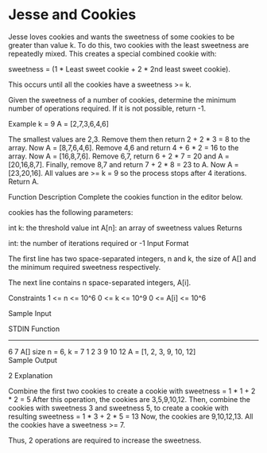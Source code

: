 # Jesse and Cookies

Jesse loves cookies and wants the sweetness of some cookies to be greater than value k. To do this, two cookies with the least sweetness are repeatedly mixed. This creates a special combined cookie with:

sweetness = (1 * Least sweet cookie + 2 * 2nd least sweet cookie).

This occurs until all the cookies have a sweetness >= k.

Given the sweetness of a number of cookies, determine the minimum number of operations required. If it is not possible, return -1.

Example
k = 9
A = [2,7,3,6,4,6]

The smallest values are 2,3.
Remove them then return 2 + 2 * 3 = 8 to the array. Now A = [8,7,6,4,6].
Remove 4,6 and return 4 + 6 * 2 = 16 to the array. Now A = [16,8,7,6].
Remove 6,7, return 6 + 2 * 7 = 20 and A = [20,16,8,7].
Finally, remove 8,7 and return 7 + 2 * 8 = 23 to A. Now A = [23,20,16].
All values are >= k = 9 so the process stops after 4 iterations. Return A.

Function Description
Complete the cookies function in the editor below.

cookies has the following parameters:

int k: the threshold value
int A[n]: an array of sweetness values
Returns

int: the number of iterations required or -1
Input Format

The first line has two space-separated integers, n and k, the size of A[] and the minimum required sweetness respectively.

The next line contains n space-separated integers, A[i].

Constraints
1 <= n <= 10^6
0 <= k <= 10^9
0 <= A[i] <= 10^6


Sample Input

STDIN               Function
-----               --------
6 7                 A[] size n = 6, k = 7
1 2 3 9 10 12       A = [1, 2, 3, 9, 10, 12]  
Sample Output

2
Explanation

Combine the first two cookies to create a cookie with sweetness = 1 * 1 + 2 * 2 = 5
After this operation, the cookies are 3,5,9,10,12.
Then, combine the cookies with sweetness 3 and sweetness 5, to create a cookie with resulting sweetness  = 1 * 3 + 2 * 5 = 13
Now, the cookies are 9,10,12,13.
All the cookies have a sweetness >= 7.

Thus, 2 operations are required to increase the sweetness.